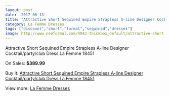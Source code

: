```yaml
---
layout: post
date: '2017-06-13'
title: "Attractive Short Sequined Empire Strapless A-line Designer Cocktail/party/club Dress La Femme 18451"
category: La Femme Dresses
tags: ["discount","short","formal","sequined","dresses"]
image: http://www.neoformal.com/4942-thickbox_default/attractive-short-sequined-empire-strapless-a-line-designer-cocktail-party-club-dress-la-femme-18451.jpg
---
```

Attractive Short Sequined Empire Strapless A-line Designer Cocktail/party/club Dress La Femme 18451

On Sales: **$389.99**
<a href="https://www.neoformal.com/en/la-femme-dresses/1825-attractive-short-sequined-empire-strapless-a-line-designer-cocktail-party-club-dress-la-femme-18451.html"><amp-img layout="responsive" width="600" height="600" src="//www.neoformal.com/4942-thickbox_default/attractive-short-sequined-empire-strapless-a-line-designer-cocktail-party-club-dress-la-femme-18451.jpg" alt="Attractive Short Sequined Empire Strapless A-line Designer Cocktail/party/club Dress La Femme 18451 0" /></a>
<a href="https://www.neoformal.com/en/la-femme-dresses/1825-attractive-short-sequined-empire-strapless-a-line-designer-cocktail-party-club-dress-la-femme-18451.html"><amp-img layout="responsive" width="600" height="600" src="//www.neoformal.com/4943-thickbox_default/attractive-short-sequined-empire-strapless-a-line-designer-cocktail-party-club-dress-la-femme-18451.jpg" alt="Attractive Short Sequined Empire Strapless A-line Designer Cocktail/party/club Dress La Femme 18451 1" /></a>

Buy it: [Attractive Short Sequined Empire Strapless A-line Designer Cocktail/party/club Dress La Femme 18451](https://www.neoformal.com/en/la-femme-dresses/1825-attractive-short-sequined-empire-strapless-a-line-designer-cocktail-party-club-dress-la-femme-18451.html "Attractive Short Sequined Empire Strapless A-line Designer Cocktail/party/club Dress La Femme 18451")

View more: [La Femme Dresses](https://www.neoformal.com/en/16-la-femme-dresses "La Femme Dresses")